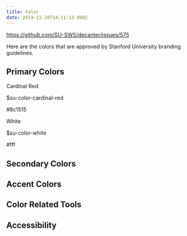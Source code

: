 ```yaml
---
title: Color
date: 2019-11-28T14:11:13.000Z
---
```

https://github.com/SU-SWS/decanter/issues/575

Here are the colors that are approved by Stanford University branding guidelines.

## Primary Colors
<div class="color">
    <p>Cardinal Red</p>
    <p>$su-color-cardinal-red</p>
    <p>#8c1515</p>
</div>
<div class="color">
    <p>White</p>
    <p>$su-color-white</p>
    <p>#fff</p>
</div>

## Secondary Colors

## Accent Colors

## Color Related Tools

## Accessibility